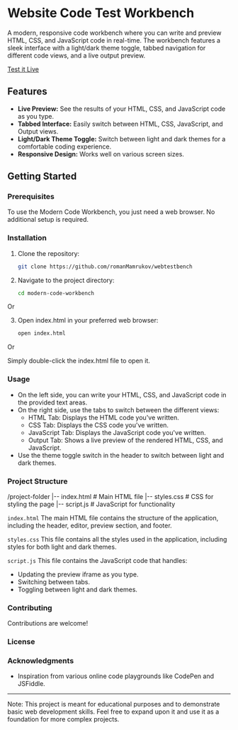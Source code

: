 # Website Code Test Workbench

A modern, responsive code workbench where you can write and preview HTML, CSS, and JavaScript code in real-time. The workbench features a sleek interface with a light/dark theme toggle, tabbed navigation for different code views, and a live output preview.

[Test it Live](https://romanmamrukov.github.io/webtestbench/)

## Features

- **Live Preview:** See the results of your HTML, CSS, and JavaScript code as you type.
- **Tabbed Interface:** Easily switch between HTML, CSS, JavaScript, and Output views.
- **Light/Dark Theme Toggle:** Switch between light and dark themes for a comfortable coding experience.
- **Responsive Design:** Works well on various screen sizes.

## Getting Started

### Prerequisites

To use the Modern Code Workbench, you just need a web browser. No additional setup is required.

### Installation

1. Clone the repository:
   ```bash
   git clone https://github.com/romanMamrukov/webtestbench

2. Navigate to the project directory:
   ```bash
   cd modern-code-workbench

Or

3. Open index.html in your preferred web browser:
   ```bash
   open index.html

Or 

Simply double-click the index.html file to open it.

### Usage

* On the left side, you can write your HTML, CSS, and JavaScript code in the provided text areas.
* On the right side, use the tabs to switch between the different views:
    * HTML Tab: Displays the HTML code you've written.
    * CSS Tab: Displays the CSS code you've written.
    * JavaScript Tab: Displays the JavaScript code you've written.
    * Output Tab: Shows a live preview of the rendered HTML, CSS, and JavaScript.
* Use the theme toggle switch in the header to switch between light and dark themes.

### Project Structure

/project-folder
|-- index.html   # Main HTML file
|-- styles.css   # CSS for styling the page
|-- script.js    # JavaScript for functionality

`index.html`
The main HTML file contains the structure of the application, including the header, editor, preview section, and footer.

`styles.css`
This file contains all the styles used in the application, including styles for both light and dark themes.

`script.js`
This file contains the JavaScript code that handles:

* Updating the preview iframe as you type.
* Switching between tabs.
* Toggling between light and dark themes.

### Contributing

Contributions are welcome!

### License

### Acknowledgments

* Inspiration from various online code playgrounds like CodePen and JSFiddle.

---

Note: This project is meant for educational purposes and to demonstrate basic web development skills. Feel free to expand upon it and use it as a foundation for more complex projects.
